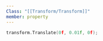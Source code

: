 ```yaml
---
Class: "[[Transform/Transform]]"
member: property
---
```


```cpp
transform.Translate(0f, 0.01f, 0f);
```